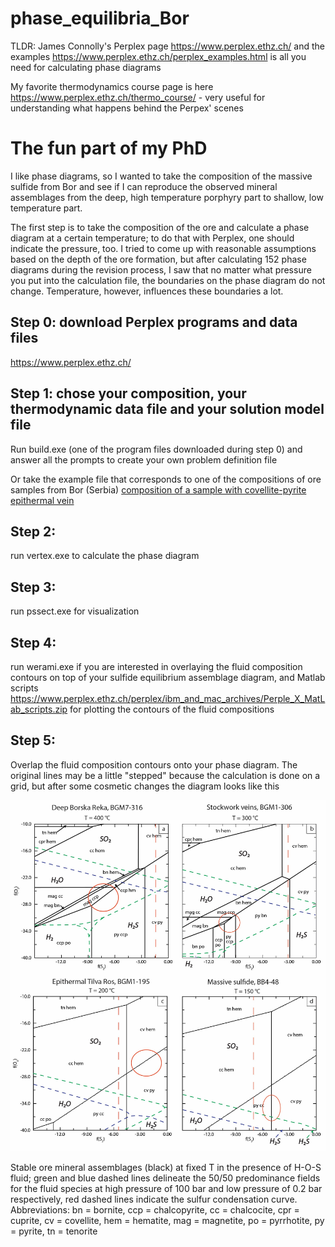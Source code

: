 # phase_equilibria_Bor
TLDR: James Connolly's Perplex page https://www.perplex.ethz.ch/ and the examples https://www.perplex.ethz.ch/perplex_examples.html is all you need for calculating phase diagrams

My favorite thermodynamics course page is here https://www.perplex.ethz.ch/thermo_course/ - very useful for understanding what happens behind the Perpex' scenes 

# The fun part of my PhD

I like phase diagrams, so I wanted to take the composition of the massive sulfide from Bor and see if I can reproduce the observed mineral assemblages from the deep, high temperature porphyry part to shallow, low temperature part. 

The first step is to take the composition of the ore and calculate a phase diagram at a certain temperature; to do that with Perplex, one should indicate the pressure, too. I tried to come up with reasonable assumptions based on the depth of the ore formation, but after calculating 152 phase diagrams during the revision process, I saw that no matter what pressure you put into the calculation file, the boundaries on the phase diagram do not change. Temperature, however, influences these boundaries a lot. 

## Step 0: download Perplex programs and data files
https://www.perplex.ethz.ch/

## Step 1: chose your composition, your thermodynamic data file and your solution model file
Run build.exe (one of the program files downloaded during step 0) and answer all the prompts to create your own problem definition file

Or take the example file that corresponds to one of the compositions of ore samples from Bor (Serbia) 
[composition of a sample with covellite-pyrite epithermal vein](https://github.com/DinaKlim/phase_equilibria_Bor/blob/main/1_195.dat)

## Step 2:
run vertex.exe to calculate the phase diagram

## Step 3: 
run pssect.exe for visualization

## Step 4:
run werami.exe if you are interested in overlaying the fluid composition contours on top of your sulfide equilibrium assemblage diagram, and Matlab scripts https://www.perplex.ethz.ch/perplex/ibm_and_mac_archives/Perple_X_MatLab_scripts.zip for plotting the contours of the fluid compositions

## Step 5: 
Overlap the fluid composition contours onto your phase diagram. The original lines may be a little "stepped" because the calculation is done on a grid, but after some cosmetic changes the diagram looks like this 

![sulfide assemblages and fluid composition](https://github.com/DinaKlim/phase_equilibria_Bor/blob/main/sulfides_and_fluid.jpg)

Stable ore mineral assemblages (black) at fixed T in the presence of H-O-S fluid; green and blue dashed lines delineate the 50/50 predominance fields for the fluid species at high pressure of 100 bar and low pressure of 0.2 bar respectively, red dashed lines indicate the sulfur condensation curve. Abbreviations: bn = bornite, ccp = chalcopyrite, cc = chalcocite, cpr = cuprite, cv = covellite, hem = hematite, mag = magnetite, po = pyrrhotite, py = pyrite, tn = tenorite
